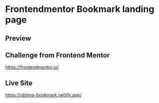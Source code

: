 # Frontendmentor Bookmark landing page

## Preview

## Challenge from Frontend Mentor
https://frontendmentor.io/

## Live Site
https://obinna-bookmark.netlify.app/

